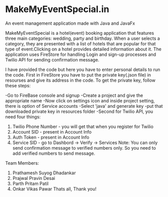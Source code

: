 # MakeMyEventSpecial.in

An event management application made with Java and JavaFx

MakeMyEventSpecial is a hotel(event) booking application that features three main categories: wedding, party and birthday. When a user selects a category, they are presented with a list of hotels that are popular for that type of event.Clicking on a hotel provides detailed information about it. The application uses FireStore for handling Login and sign-up processes and Twilio API for sending confirmation message.

I have provided the code but here you have to enter personal details to run the code. First in FireStore you have to put the private key(.json file) in resourses and give its address in the code. To get the private key, follow these steps:

-Go to FireBase console and signup
-Create a project and give the appropriate name
-Now click on settings icon and inside project setting, there is option of Service accounts
-Select 'java' and generate key
-put that downloaded private key in resources folder
-Second for Twilio API, you need four things:

1. Twilio Phone Number - you will get that when you register for Twilio
2. Account SID - present in Account Info
3. Auth Token - present in Account Info
4. Service SID - go to Dashbord -> Verify -> Services
Note: You can only send confirmation message to verified numbers only. So you need to add verified numbers to send message.

Team Members:

1. Prathamesh Suyog Dhadankar
2. Prajwal Pravin Desai
3. Parth Pritam Patil
4. Onkar Vikas Pawar
Thats all, Thank you!